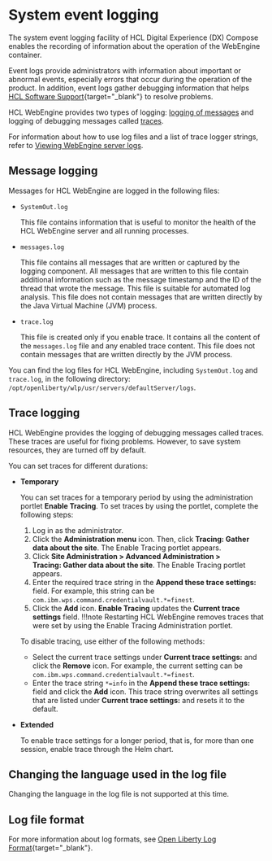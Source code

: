 # System event logging

The system event logging facility of HCL Digital Experience (DX) Compose enables the recording of information about the operation of the WebEngine container.

Event logs provide administrators with information about important or abnormal events, especially errors that occur during the operation of the product. In addition, event logs gather debugging information that helps [HCL Software Support](https://support.hcl-software.com/csm){target="_blank"} to resolve problems.

HCL WebEngine provides two types of logging: [logging of messages](#message-logging) and logging of debugging messages called [traces](#trace-logging).

For information about how to use log files and a list of trace logger strings, refer to [Viewing WebEngine server logs](../../logging_webengine.md).

## Message logging

Messages for HCL WebEngine are logged in the following files:

-   `SystemOut.log`

    This file contains information that is useful to monitor the health of the HCL WebEngine server and all running processes.

-   `messages.log`

    This file contains all messages that are written or captured by the logging component. All messages that are written to this file contain additional information such as the message timestamp and the ID of the thread that wrote the message. This file is suitable for automated log analysis. This file does not contain messages that are written directly by the Java Virtual Machine (JVM) process.

-   `trace.log`

    This file is created only if you enable trace. It contains all the content of the `messages.log` file and any enabled trace content. This file does not contain messages that are written directly by the JVM process.


You can find the log files for HCL WebEngine, including `SystemOut.log` and `trace.log`, in the following directory: `/opt/openliberty/wlp/usr/servers/defaultServer/logs`.

## Trace logging

HCL WebEngine provides the logging of debugging messages called traces. These traces are useful for fixing problems. However, to save system resources, they are turned off by default.

You can set traces for different durations:

-   **Temporary**

    You can set traces for a temporary period by using the administration portlet **Enable Tracing**. To set traces by using the portlet, complete the following steps:

    1.  Log in as the administrator.
    2.  Click the **Administration menu** icon. Then, click **Tracing: Gather data about the site**. The Enable Tracing portlet appears.
    3.  Click **Site Administration > Advanced Administration > Tracing: Gather data about the site**. The Enable Tracing portlet appears.
    4.  Enter the required trace string in the **Append these trace settings:** field. For example, this string can be `com.ibm.wps.command.credentialvault.*=finest`.
    5.  Click the **Add** icon. **Enable Tracing** updates the **Current trace settings** field.
    !!!note
                Restarting HCL WebEngine removes traces that were set by using the Enable Tracing Administration portlet.

    To disable tracing, use either of the following methods:

    -   Select the current trace settings under **Current trace settings:** and click the **Remove** icon. For example, the current setting can be `com.ibm.wps.command.credentialvault.*=finest`.
    -   Enter the trace string `*=info` in the **Append these trace settings:** field and click the **Add** icon. This trace string overwrites all settings that are listed under **Current trace settings:** and resets it to the default.
-   **Extended**

    To enable trace settings for a longer period, that is, for more than one session, enable trace through the Helm chart. 

## Changing the language used in the log file

Changing the language in the log file is not supported at this time.

## Log file format

For more information about log formats, see [Open Liberty Log Format](https://openliberty.io/docs/latest/log-trace-configuration.html#log_formats){target="_blank"}.